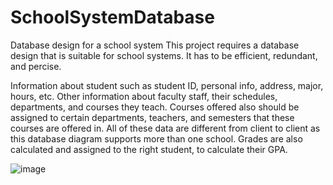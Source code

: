 # SchoolSystemDatabase
Database design for a school system
This project requires a database design that is suitable for school systems. It has to be efficient, redundant, and percise.

Information about student such as student ID, personal info, address, major, hours, etc. Other information about faculty staff, their schedules, departments, and courses they teach. Courses offered also should be assigned to certain departments, teachers, and semesters that these courses are offered in. All of these data are different from client to client as this database diagram supports more than one school. Grades are also calculated and assigned to the right student, to calculate their GPA.

![image](https://github.com/user-attachments/assets/0c4b4957-e667-4895-af11-a736399f2d76)
